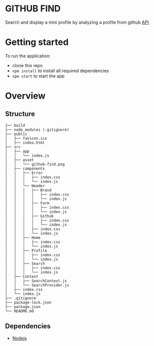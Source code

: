 # GITHUB FIND

Search and display a mini profile by analyzing a profile from github [API](https://api.github.com)

# Getting started

To run the application:

- clone this repo
- <code>npm install</code> to install all required dependencies
- <code>npm start</code> to start the app

# Overview

## Structure

```
├── build
├── node_modules (.gitignore)
├── public
│   ├── favicon.ico
│   ├── index.html
├── src
│   ├── app
│   │   └── index.js
│   ├── asset
│   │   └── github-find.png
│   ├── components
│   │   ├── Error
│   │   │   ├── index.css
│   │   │   └── index.js
│   │   └── Header
│   │   │   ├── Brand
│   │   │   │   ├── index.css
│   │   │   │   └── index.js
│   │   │   ├── Form
│   │   │   │   ├── index.css
│   │   │   │   └── index.js
│   │   │   ├── Github
│   │   │   │   ├── index.css
│   │   │   │   └── index.js
│   │   │   ├── index.css
│   │   │   └── index.js
│   │   ├── Home
│   │   │   ├── index.css
│   │   │   └── index.js
│   │   ├── Profile
│   │   │   ├── index.css
│   │   │   └── index.js
│   │   ├── Search
│   │   │   ├── index.css
│   │   │   └── index.js
│   ├── Context
│   │   ├── SearchContext.js
│   │   └── SearchProvider.js
│   ├── index.css
│   └── index.js
├── .gitignore
├── package-lock.json
├── package.json
└── README.md
```

## Dependencies

- [Nodejs](https://nodejs.org/en/)
